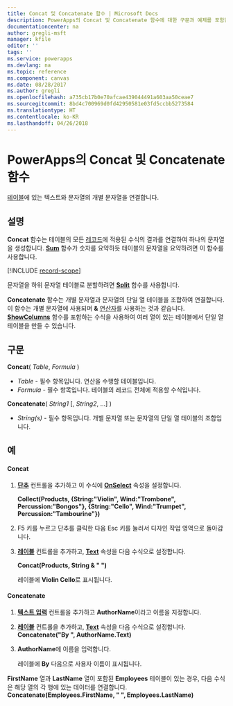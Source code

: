 ```yaml
---
title: Concat 및 Concatenate 함수 | Microsoft Docs
description: PowerApps의 Concat 및 Concatenate 함수에 대한 구문과 예제를 포함한 참조 정보
documentationcenter: na
author: gregli-msft
manager: kfile
editor: ''
tags: ''
ms.service: powerapps
ms.devlang: na
ms.topic: reference
ms.component: canvas
ms.date: 08/28/2017
ms.author: gregli
ms.openlocfilehash: a735cb17b0e70afcae439044491a603aa50ceae7
ms.sourcegitcommit: 8bd4c700969d0fd42950581e03fd5ccbb5273584
ms.translationtype: HT
ms.contentlocale: ko-KR
ms.lasthandoff: 04/26/2018
---
```

# <a name="concat-and-concatenate-functions-in-powerapps"></a>PowerApps의 Concat 및 Concatenate 함수
[테이블](../working-with-tables.md)에 있는 텍스트와 문자열의 개별 문자열을 연결합니다.

## <a name="description"></a>설명
**Concat** 함수는 테이블의 모든 [레코드](../working-with-tables.md#records)에 적용된 수식의 결과를 연결하여 하나의 문자열을 생성합니다. **[Sum](function-aggregates.md)** 함수가 숫자를 요약하듯 테이블의 문자열을 요약하려면 이 함수를 사용합니다.

[!INCLUDE [record-scope](../../../includes/record-scope.md)]

문자열을 하위 문자열 테이블로 분할하려면 **[Split](function-split.md)** 함수를 사용합니다.

**Concatenate** 함수는 개별 문자열과 문자열의 단일 열 테이블을 조합하여 연결합니다. 이 함수는 개별 문자열에 사용되며 **&** [연산자](operators.md)를 사용하는 것과 같습니다. **[ShowColumns](function-table-shaping.md)** 함수를 포함하는 수식을 사용하여 여러 열이 있는 테이블에서 단일 열 테이블을 만들 수 있습니다.

## <a name="syntax"></a>구문
**Concat**( *Table*, *Formula* )

* *Table* - 필수 항목입니다.  연산을 수행할 테이블입니다.
* *Formula* - 필수 항목입니다.  테이블의 레코드 전체에 적용할 수식입니다.

**Concatenate**( *String1* [, *String2*, ...] )

* *String(s)* - 필수 항목입니다.  개별 문자열 또는 문자열의 단일 열 테이블의 조합입니다.

## <a name="examples"></a>예
#### <a name="concat"></a>Concat
1. **[단추](../controls/control-button.md)** 컨트롤을 추가하고 이 수식에 **[OnSelect](../controls/properties-core.md)** 속성을 설정합니다.
   
    **Collect(Products, {String:"Violin", Wind:"Trombone", Percussion:"Bongos"}, {String:"Cello", Wind:"Trumpet", Percussion:"Tambourine"})**
2. F5 키를 누르고 단추를 클릭한 다음 Esc 키를 눌러서 디자인 작업 영역으로 돌아갑니다.
3. **[레이블](../controls/control-text-box.md)** 컨트롤을 추가하고, **[Text](../controls/properties-core.md)** 속성을 다음 수식으로 설정합니다.
   
    **Concat(Products, String & " ")**
   
    레이블에 **Violin Cello**로 표시됩니다.

#### <a name="concatenate"></a>Concatenate
1. **[텍스트 입력](../controls/control-text-input.md)** 컨트롤을 추가하고 **AuthorName**이라고 이름을 지정합니다.
2. **[레이블](../controls/control-text-box.md)** 컨트롤을 추가하고, **[Text](../controls/properties-core.md)** 속성을 다음 수식으로 설정합니다.<br>
   **Concatenate("By ", AuthorName.Text)**
3. **AuthorName**에 이름을 입력합니다.
   
    레이블에 **By** 다음으로 사용자 이름이 표시됩니다.

**FirstName** 열과 **LastName** 열이 포함된 **Employees** 테이블이 있는 경우, 다음 수식은 해당 열의 각 행에 있는 데이터를 연결합니다.
<br>**Concatenate(Employees.FirstName, " ", Employees.LastName)**

